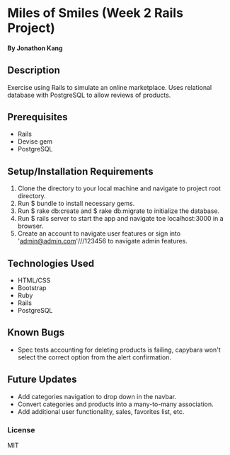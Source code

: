 # Miles of Smiles (Week 2 Rails Project)

#### By Jonathon Kang

## Description

Exercise using Rails to simulate an online marketplace. Uses relational database with PostgreSQL to allow reviews of products.

## Prerequisites
* Rails
* Devise gem
* PostgreSQL

## Setup/Installation Requirements
1. Clone the directory to your local machine and navigate to project root directory.
2. Run $ bundle to install necessary gems.
3. Run $ rake db:create and $ rake db:migrate to initialize the database.
4. Run $ rails server to start the app and navigate toe localhost:3000 in a browser.
5. Create an account to navigate user features or sign into 'admin@admin.com'///123456 to navigate admin features.

## Technologies Used
* HTML/CSS
* Bootstrap
* Ruby
* Rails
* PostgreSQL

## Known Bugs
* Spec tests accounting for deleting products is failing, capybara won't select the correct option from the alert confirmation.

## Future Updates
* Add categories navigation to drop down in the navbar.
* Convert categories and products into a many-to-many association.
* Add additional user functionality, sales, favorites list, etc.

### License
MIT
